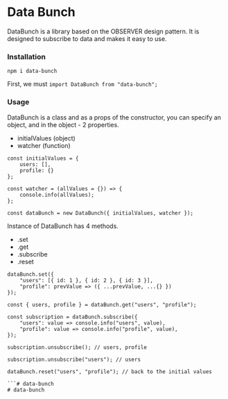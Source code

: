 # Data Bunch
DataBunch is a library based on the OBSERVER design pattern.
It is designed to subscribe to data and makes it easy to use.

### Installation
    npm i data-bunch

First, we must ```import DataBunch from "data-bunch";```

### Usage

DataBunch is a class and as a props of the constructor, you can specify an object, and in the object - 2 properties.
- initialValues (object)
- watcher (function)

```
const initialValues = {
    users: [],
    profile: {}
};

const watcher = (allValues = {}) => {
    console.info(allValues);
};

const dataBunch = new DataBunch({ initialValues, watcher });
```
Instance of DataBunch has 4 methods.
- .set
- .get
- .subscribe
- .reset

```
dataBunch.set({
    "users": [{ id: 1 }, { id: 2 }, { id: 3 }],
    "profile": prevValue => ({ ...prevValue, ...{} })
});

const { users, profile } = dataBunch.get("users", "profile");

const subscription = dataBunch.subscribe({
    "users": value => console.info("users", value),
    "profile": value => console.info("profile", value),
});

subscription.unsubscribe(); // users, profile

subscription.unsubscribe("users"); // users

dataBunch.reset("users", "profile"); // back to the initial values

```# data-bunch
# data-bunch
